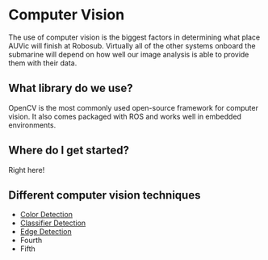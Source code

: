 # Computer Vision

The use of computer vision is the biggest factors in determining what place AUVic will finish at Robosub. Virtually all of the other systems onboard the submarine will depend on how well our image analysis is able to provide them with their data.

## What library do we use?

OpenCV is the most commonly used open-source framework for computer vision. It also comes packaged with ROS and works well in embedded environments.

## Where do I get started?

Right here!

## Different computer vision techniques

- [Color Detection](src/colorDetection/)
- [Classifier Detection](src/classifierDetection/)
- [Edge Detection](src/edgeDetection/)
- Fourth
- Fifth
